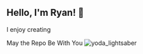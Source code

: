 ## Hello, I'm Ryan! 👋

I enjoy creating 

May the Repo Be With You ![yoda_lightsaber](https://github.com/user-attachments/assets/9b06b4a5-1f61-476e-b194-c1e7edc023ca)


<!--
**rykeenan/rykeenan** is a ✨ _special_ ✨ repository because its `README.md` (this file) appears on your GitHub profile.



- 🔭 I’m currently working on ...
-  I’m currently learning ...
- 👯 I’m looking to collaborate on ...
- 🤔 I’m looking for help with ...
- 💬 Ask me about ...
- 📫 How to reach me: ...
- 😄 Pronouns: ...
- ⚡ Fun fact: ...
-->
